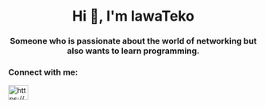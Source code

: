 <h1 align="center">Hi 👋, I'm lawaTeko</h1>
<h3 align="center">Someone who is passionate about the world of networking but also wants to learn programming.</h3>

<h3 align="left">Connect with me:</h3>
<p align="left">
<a href="https://fb.com/https://www.facebook.com/theo.lawalata.3" target="blank"><img align="center" src="https://raw.githubusercontent.com/rahuldkjain/github-profile-readme-generator/master/src/images/icons/Social/facebook.svg" alt="https://www.facebook.com/theo.lawalata.3" height="30" width="40" /></a>
</p>

